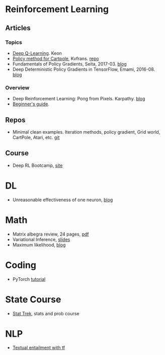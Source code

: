 
# Reinforcement Learning

## Articles
### Topics
- [Deep Q-Learning](https://keon.io/deep-q-learning/). Keon
- [Policy method for Cartpole](http://kvfrans.com/simple-algoritms-for-solving-cartpole/), Kvfrans. [repo](https://github.com/kvfrans/openai-cartpole/blob/master/cartpole-policygradient.py)
- Fundamentals of Policy Gradients, Seita, 2017-03. [blog](https://danieltakeshi.github.io/2017/03/28/going-deeper-into-reinforcement-learning-fundamentals-of-policy-gradients/)
- Deep Deterministic Policy Gradients in TensorFlow, Emami, 2016-08. [blog](http://pemami4911.github.io/blog/2016/08/21/ddpg-rl.html#References)

### Overview
- Deep Reinforcement Learning: Pong from Pixels. Karpathy. [blog](http://karpathy.github.io/2016/05/31/rl/)
- [Beginner's guide](https://www.analyticsvidhya.com/blog/2017/01/introduction-to-reinforcement-learning-implementation/).

## Repos
- Minimal clean examples. Iteration methods, policy gradient, Grid world, CartPole, Atari, etc. [git](https://github.com/rlcode/reinforcement-learning)

## Course
- Deep RL Bootcamp, [site](https://sites.google.com/view/deep-rl-bootcamp/lectures)

# DL
- Unreasonable effectiveness of one neuron, [blog](https://rakeshchada.github.io/Sentiment-Neuron.html)

# Math
- Matrix albegra review, 24 pages, [pdf](http://faculty.uml.edu/adoerr/92.321/pdf/week6.pdf)
- Variational Inference, [slides](http://shakirm.com/papers/VITutorial.pdf)
- Maximum likelihood, [blog](http://suriyadeepan.github.io/2017-01-22-mle-linear-regression/)

# Coding
- PyTorch [tutorial](https://medium.com/towards-data-science/pytorch-tutorial-distilled-95ce8781a89c)

# State Course
- [Stat Trek](http://stattrek.com/), stats and prob course

# NLP
- [Textual entailment with tf](https://www.oreilly.com/learning/textual-entailment-with-tensorflow)
